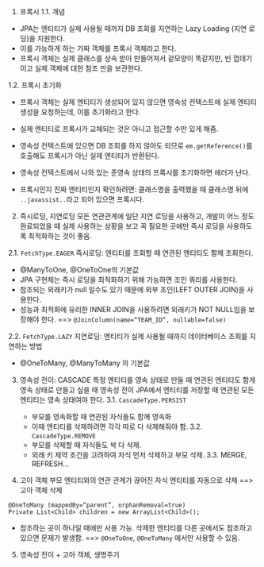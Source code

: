 
1. 프록시
1.1. 개념
* JPA는 엔티티가 실제 사용될 때까지 DB 조회를 지연하는 Lazy Loading (지연 로딩)을 지원한다.
* 이를 가능하게 하는 가짜 객체를 프록시 객체라고 한다.
* 프록시 객체는 실제 클래스를 상속 받아 만들어져서 겉모양이 똑같지만, 빈 껍데기이고 실제 객체에 대한 참조 만을 보관한다.

1.2. 프록시 초기화
* 프록시 객체는 실제 엔티티가 생성되어 있지 않으면 영속성 컨텍스트에 실제 엔티티 생성을 요청하는데, 이를 초기화라고 한다.
* 실제 엔티티로 프록시가 교체되는 것은 아니고 접근할 수만 있게 해줌.
* 영속성 컨텍스트에 있으면 DB 조회를 하지 않아도 되므로 `em.getReference()`를 호출해도 프록시가 아닌 실제 엔티티가 반환된다.
* 영속성 컨텍스트에서 나와 있는 준영속 상태의 프록시를 초기화하면 에러가 난다.

* 프록시인지 진짜 엔티티인지 확인하려면: 클래스명을 출력했을 때 클래스명 뒤에 `..javassist..`라고 되어 있으면 프록시다.


2. 즉시로딩, 지연로딩
모든 연관관계에 일단 지연 로딩을 사용하고, 개발이 어느 정도 완료되었을 때 실제 사용하는 상황을 보고 꼭 필요한 곳에만 즉시 로딩을 사용하도록 최적화하는 것이 좋음.

2.1. `FetchType.EAGER` 즉시로딩: 엔티티를 조회할 때 연관된 엔티티도 함께 조회한다.
* @ManyToOne, @OneToOne의 기본값
* JPA 구현체는 즉시 로딩을 최적화하기 위해 가능하면 조인 쿼리를 사용한다.
* 참조되는 외래키가 null 일수도 있기 때문에 외부 조인(LEFT OUTER JOIN)을 사용한다.
* 성능과 최적화에 유리한 INNER JOIN을 사용하려면 외래키가 NOT NULL임을 보장해야 한다.
==> `@JoinColumn(name=“TEAM_ID”, nullable=false)`

2.2.  `FetchType.LAZY` 지연로딩: 엔티티가 실제 사용될 때까지 데이터베이스 조회를 지연하는 방법
* @OneToMany, @ManyToMany 의 기본값

3. 영속성 전이: CASCADE
특정 엔티티를 영속 상태로 만들 때 연관된 엔티티도 함게 영속 상태로 만들고 싶을 때 영속성 전이
JPA에서 엔티티를 저장할 때 연관된 모든 엔티티는 영속 상태여야 한다.
3.1. `CascadeType.PERSIST`
	* 부모를 영속화할 때 연관된 자식들도 함께 영속화
	* 이때 엔티티를 삭제하려면 각각 따로 다 삭제해줘야 함.
3.2. `CascadeType.REMOVE`
	* 부모를 삭제할 때 자식들도 싹 다 삭제.
	* 외래 키 제약 조건을 고려하여 자식 먼저 삭제하고 부모 삭제.
3.3. MERGE, REFRESH...


4. 고아 객체 
부모 엔티티와의 연관 관계가 끊어진 자식 엔티티를 자동으로 삭제 ==> 고아 객체 삭제
```
@OneToMany (mappedBy=“parent”, orphanRemoval=true)
Private List<Child> children = new ArrayList<Child>();
```
* 참조하는 곳이 하나일 때에만 사용 가능. 삭제한 엔티티를 다른 곳에서도 참조하고 있으면 문제가 발생함.
==> `@OneToOne`, `@OneToMany` 에서만 사용할 수 있음.
5. 영속성 전이 + 고아 객체, 생명주기
